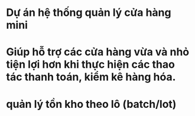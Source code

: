 # Dự án hệ thống quản lý cửa hàng mini 
# Giúp hỗ trợ các cửa hàng vừa và nhỏ tiện lợi hơn khi thực hiện các thao tác thanh toán, kiểm kê hàng hóa.
# quản lý tồn kho theo lô (batch/lot) 
